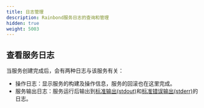 ```yaml
---
title: 日志管理
description: Rainbond服务日志的查询和管理
hidden: true
weight: 5003
---
```


## 查看服务日志

当服务创建完成后，会有两种日志与该服务有关：

- 操作日志：显示服务的构建及操作信息，服务的回滚也在这里完成。
- 服务输出日志：服务运行后输出到<a href="https://baike.baidu.com/item/stdout" target="_blank">标准输出(stdout)</a>和<a href="https://baike.baidu.com/item/stderr" target="_blank">标准错误输出(stderr)</a>的日志。

